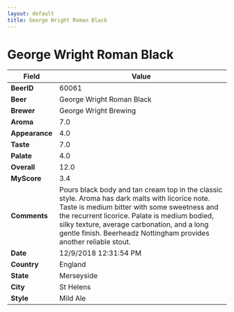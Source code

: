 ```yaml
---
layout: default
title: George Wright Roman Black
---
```


# George Wright Roman Black

| Field         | Value     |
|---------------|-----------|
| **BeerID** | 60061 |
| **Beer** | George Wright Roman Black |
| **Brewer** | George Wright Brewing |
| **Aroma** | 7.0 |
| **Appearance** | 4.0 |
| **Taste** | 7.0 |
| **Palate** | 4.0 |
| **Overall** | 12.0 |
| **MyScore** | 3.4 |
| **Comments** | Pours black body and tan cream top in the classic style. Aroma has dark malts with licorice note. Taste is medium bitter with some sweetness and the recurrent licorice. Palate is medium bodied, silky texture, average carbonation, and a long gentle finish. Beerheadz Nottingham provides another reliable stout. |
| **Date** | 12/9/2018 12:31:54 PM |
| **Country** | England |
| **State** | Merseyside |
| **City** | St Helens |
| **Style** | Mild Ale |
